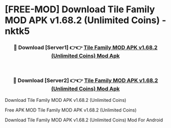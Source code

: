 # [FREE-MOD] Download Tile Family MOD APK v1.68.2 (Unlimited Coins) - nktk5


<div align="center">
<h3>🔴 Download [Server1] 👉👉 <a href="https://apk-comot.site?title=Tile_Family_MOD_APK_v1.68.2_(Unlimited_Coins)">Tile Family MOD APK v1.68.2 (Unlimited Coins) Mod Apk</a></h3><br>

<h3>🔴 Download [Server2] 👉👉 <a href="https://apk-comot.site?title=Tile_Family_MOD_APK_v1.68.2_(Unlimited_Coins)">Tile Family MOD APK v1.68.2 (Unlimited Coins) Mod Apk</a></h3>
</div>



Download Tile Family MOD APK v1.68.2 (Unlimited Coins) 

Free APK MOD Tile Family MOD APK v1.68.2 (Unlimited Coins) 

Download Tile Family MOD APK v1.68.2 (Unlimited Coins) Mod For Android
